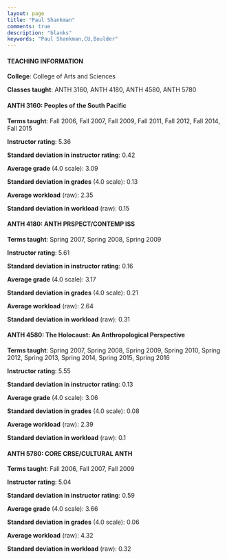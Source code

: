 ```yaml
---
layout: page
title: "Paul Shankman" 
comments: true
description: "blanks"
keywords: "Paul Shankman,CU,Boulder"
---
```

<head>
<script src="https://ajax.googleapis.com/ajax/libs/jquery/2.1.3/jquery.min.js"></script>
<script src="https://dl.dropboxusercontent.com/s/pc42nxpaw1ea4o9/highcharts.js?dl=0"></script>
<!-- <script src="../assets/js/highcharts.js"></script> -->
<style type="text/css">@font-face {
	font-family: "Bebas Neue";
	src: url(https://www.filehosting.org/file/details/544349/BebasNeue Regular.otf) format("opentype");
	}
	h1.Bebas { 
		font-family: "Bebas Neue", Verdana, Tahoma;
	}
</style>
</head>
	   
#### TEACHING INFORMATION

**College**: College of Arts and Sciences

**Classes taught**: ANTH 3160, ANTH 4180, ANTH 4580, ANTH 5780

#### ANTH 3160: Peoples of the South Pacific

**Terms taught**: Fall 2006, Fall 2007, Fall 2009, Fall 2011, Fall 2012, Fall 2014, Fall 2015

**Instructor rating**: 5.36

**Standard deviation in instructor rating**: 0.42

**Average grade** (4.0 scale): 3.09

**Standard deviation in grades** (4.0 scale): 0.13

**Average workload** (raw): 2.35

**Standard deviation in workload** (raw): 0.15

#### ANTH 4180: ANTH PRSPECT/CONTEMP ISS

**Terms taught**: Spring 2007, Spring 2008, Spring 2009

**Instructor rating**: 5.61

**Standard deviation in instructor rating**: 0.16

**Average grade** (4.0 scale): 3.17

**Standard deviation in grades** (4.0 scale): 0.21

**Average workload** (raw): 2.64

**Standard deviation in workload** (raw): 0.31

#### ANTH 4580: The Holocaust: An Anthropological Perspective

**Terms taught**: Spring 2007, Spring 2008, Spring 2009, Spring 2010, Spring 2012, Spring 2013, Spring 2014, Spring 2015, Spring 2016

**Instructor rating**: 5.55

**Standard deviation in instructor rating**: 0.13

**Average grade** (4.0 scale): 3.06

**Standard deviation in grades** (4.0 scale): 0.08

**Average workload** (raw): 2.39

**Standard deviation in workload** (raw): 0.1

#### ANTH 5780: CORE CRSE/CULTURAL ANTH

**Terms taught**: Fall 2006, Fall 2007, Fall 2009

**Instructor rating**: 5.04

**Standard deviation in instructor rating**: 0.59

**Average grade** (4.0 scale): 3.66

**Standard deviation in grades** (4.0 scale): 0.06

**Average workload** (raw): 4.32

**Standard deviation in workload** (raw): 0.32


